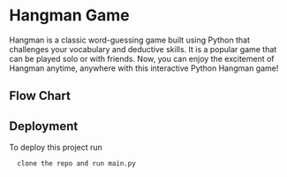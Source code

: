 
# Hangman Game

Hangman is a classic word-guessing game built using Python that challenges your vocabulary and deductive skills. It is a popular game that can be played solo or with friends. Now, you can enjoy the excitement of Hangman anytime, anywhere with this interactive Python Hangman game!


## Flow Chart




## Deployment

To deploy this project run

```bash
  clone the repo and run main.py
```



